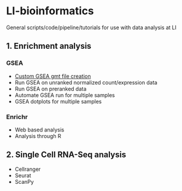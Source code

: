# LI-bioinformatics
General scripts/code/pipeline/tutorials for use with data analysis at LI

## 1. Enrichment analysis
### GSEA
- [Custom GSEA gmt file creation](EnrichmentAnalysis/custom-gmt)
- Run GSEA on unranked normalized count/expression data
- Run GSEA on preranked data
- Automate GSEA run for multiple samples
- GSEA dotplots for multiple samples

### Enrichr
- Web based analysis
- Analysis through R

## 2. Single Cell RNA-Seq analysis
- Cellranger
- Seurat
- ScanPy
